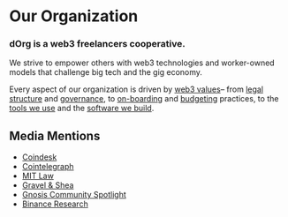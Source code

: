# Our Organization

### dOrg is a web3 freelancers cooperative.

We strive to empower others with web3 technologies and worker-owned models that challenge big tech and the gig economy.

Every aspect of our organization is driven by [web3 values](values-and-operating-principles.md)– from [legal structure](ownership-and-governance.md) and [governance](ownership-and-governance.md), to [on-boarding](../getting-started/bounties.md) and [budgeting](../getting-started/budget-blocks.md) practices, to the [tools we use](../working-together/tool-stack.md) and the [software we build](https://github.com/dOrgTech).

## Media Mentions

* [Coindesk](https://www.coindesk.com/dorg-founders-have-created-the-first-limited-liability-dao)
* [Cointelegraph](https://cointelegraph.com/news/dorg-llc-purports-to-be-first-legally-valid-dao-under-us-law)
* [MIT Law](http://law.mit.edu/bbllc)
* [Gravel & Shea](https://www.gravelshea.com/2019/06/dorg-launches-first-limited-liability-dao/)
* [Gnosis Community Spotlight](https://blog.gnosis.pm/geco-community-spotlight-fd7ee4b8c8a4)
* [Binance Research](https://research.binance.com/analysis/dao-theory)





